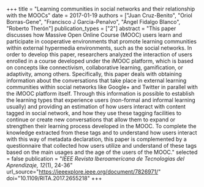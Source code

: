+++
title = "Learning communities in social networks and their relationship with the MOOCs"
date = 2017-01-19
authors = ["Juan Cruz-Benito", "Oriol Borras-Gene", "Francisco J Garcia-Penalvo", "Ángel Fidalgo Blanco", "Roberto Therón"]
publication_types = ["2"]
abstract = "This paper discusses how Massive Open Online Course (MOOC) users learn and participate in cooperative environments that promote learning communities within external hypermedia environments, such as the social networks. In order to develop this paper, researchers analyzed the interaction of users enrolled in a course developed under the iMOOC platform, which is based on concepts like connectivism, collaborative learning, gamification, or adaptivity, among others. Specifically, this paper deals with obtaining information about the conversations that take place in external learning communities within social networks like Google+ and Twitter in parallel with the iMOOC platform itself. Through this information is possible to establish the learning types that experience users (non-formal and informal learning usually) and providing an estimation of how users interact with content tagged in social network, and how they use these tagging facilities to continue or create new conversations that allow them to expand or strengthen their learning process developed in the MOOC. To complete the knowledge extracted from these tags and to understand how users interact with this way of metadata declaration, this paper is complemented by a questionnaire that collected how users utilize and understand of these tags based on the main usages and the age of the users of the MOOC."
selected = false
publication = "*IEEE Revista Iberoamericana de Tecnologias del Aprendizaje, 12*(1), 24-36"
url_source="https://ieeexplore.ieee.org/document/7826971/"
doi="10.1109/RITA.2017.2655218"
+++
